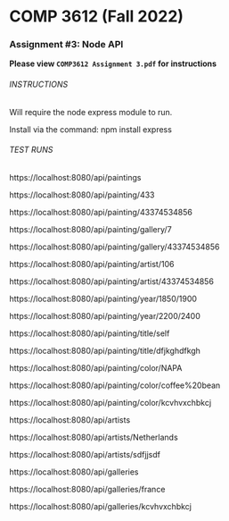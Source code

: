 # COMP 3612 (Fall 2022)
### Assignment #3: Node API

**Please view `COMP3612 Assignment 3.pdf` for instructions**

###### INSTRUCTIONS ######

Will require the node express module to run.

Install via the command: npm install express

###### TEST RUNS ######

https://localhost:8080/api/paintings

https://localhost:8080/api/painting/433

https://localhost:8080/api/painting/43374534856

https://localhost:8080/api/painting/gallery/7

https://localhost:8080/api/painting/gallery/43374534856

https://localhost:8080/api/painting/artist/106

https://localhost:8080/api/painting/artist/43374534856

https://localhost:8080/api/painting/year/1850/1900

https://localhost:8080/api/painting/year/2200/2400

https://localhost:8080/api/painting/title/self

https://localhost:8080/api/painting/title/dfjkghdfkgh

https://localhost:8080/api/painting/color/NAPA

https://localhost:8080/api/painting/color/coffee%20bean

https://localhost:8080/api/painting/color/kcvhvxchbkcj

https://localhost:8080/api/artists

https://localhost:8080/api/artists/Netherlands

https://localhost:8080/api/artists/sdfjjsdf

https://localhost:8080/api/galleries

https://localhost:8080/api/galleries/france

https://localhost:8080/api/galleries/kcvhvxchbkcj
